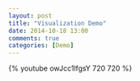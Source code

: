 ```yaml
---
layout: post
title: "Visualization Demo"
date: 2014-10-18 13:00
comments: true
categories: [Demo]
---
```


{% youtube owJcc1lfgsY 720 720 %}
